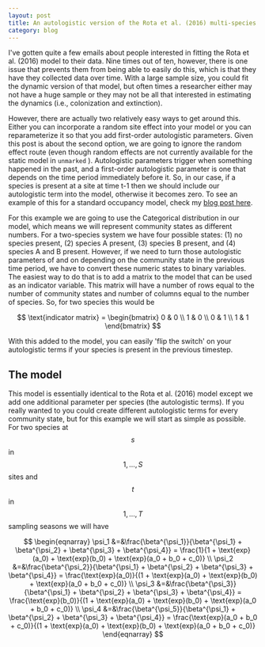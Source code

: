 ```yaml
---
layout: post
title: An autologistic version of the Rota et al. (2016) multi-species occupancy model for interacting species so you can use data collected across multiple sampling periods!
category: blog
---
```


I've gotten quite a few emails about people interested in fitting the Rota et al. (2016) model to their data. Nine times out of ten, however, there is one issue that prevents them from being able to easily do this, which is that they have they collected data over time. With a large sample size, you could fit the dynamic version of that model, but often times a researcher either may not have a huge sample or they may not be all that interested in estimating the dynamics (i.e., colonization and extinction). 

However, there are actually two relatively easy ways to get around this. Either you can incorporate a random site effect into your model or you can reparameterize it so that you add first-order autologistic parameters. Given this post is about the second option, we are going to ignore the random effect route (even though random effects are not currently available for the static model in `unmarked` ). Autologistic parameters trigger when something happened in the past, and a first-order autologistic parameter is one that depends on the time period immediately before it. So, in our case, if a species is present at a site at time t-1 then we should include our autologistic term into the model, otherwise it becomes zero. To see an example of this for a standard occupancy model, check my [blog post here](https://masonfidino.com/autologistic_occupancy_model/).


 For this example we are going to use the Categorical distribution in our model, which means we will represent community states as different numbers. For a two-species system we have four possible states: (1) no species present, (2) species A present, (3) species B present, and (4) species A and B present. However, if we need to turn those autologistic parameters of and on depending on the community state in the previous time period, we have to convert these numeric states to binary variables. The easiest way to do that is to add a matrix to the model that can be used as an indicator variable. This matrix will have a number of rows equal to the number of community states and number of columns equal to the number of species. So, for two species this would be

 $$
\text{indicator matrix} = \begin{bmatrix}
0 & 0 \\
1 & 0 \\
0 & 1 \\
1 & 1
 \end{bmatrix} 
 $$

With this added to the model, you can easily 'flip the switch' on your autologistic terms if your species is present in the previous timestep.

## The model

This model is essentially identical to the Rota et al. (2016) model except we add one additional parameter per species (the autologistic terms). If you really wanted to you could create different autologistic terms for every community state, but for this example we will start as simple as possible. For two species at <span>$$s$$</span> in <span>$$1,\dots,S$$</span> sites and <span>$$t$$</span> in <span>$$1,\dots,T$$</span> sampling seasons we will have 


$$
\begin{eqnarray}
\psi_1 &=&\frac{\beta^{\psi_1}}{\beta^{\psi_1} + \beta^{\psi_2} + \beta^{\psi_3} + \beta^{\psi_4}} = \frac{1}{1 + \text{exp}(a_0) + \text{exp}(b_0) + \text{exp}(a_0 + b_0 + c_0)} \\
\psi_2 &=&\frac{\beta^{\psi_2}}{\beta^{\psi_1} + \beta^{\psi_2} + \beta^{\psi_3} + \beta^{\psi_4}} = \frac{\text{exp}(a_0)}{(1 + \text{exp}(a_0) + \text{exp}(b_0) + \text{exp}(a_0 + b_0 + c_0)} \\
\psi_3 &=&\frac{\beta^{\psi_3}}{\beta^{\psi_1} + \beta^{\psi_2} + \beta^{\psi_3} + \beta^{\psi_4}} = \frac{\text{exp}(b_0)}{(1 + \text{exp}(a_0) + \text{exp}(b_0) + \text{exp}(a_0 + b_0 + c_0)} \\
\psi_4 &=&\frac{\beta^{\psi_5}}{\beta^{\psi_1} + \beta^{\psi_2} + \beta^{\psi_3} + \beta^{\psi_4}} = \frac{\text{exp}(a_0 + b_0 + c_0)}{(1 + \text{exp}(a_0) + \text{exp}(b_0) + \text{exp}(a_0 + b_0 + c_0)}
\end{eqnarray}
$$





